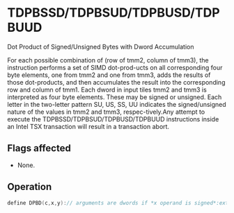 # TDPBSSD/TDPBSUD/TDPBUSD/TDPBUUD

Dot Product of Signed/Unsigned Bytes with Dword Accumulation

For each possible combination of (row of tmm2, column of tmm3), the instruction performs a set of SIMD dot-prod-ucts on all corresponding four byte elements, one from tmm2 and one from tmm3, adds the results of those dot-products, and then accumulates the result into the corresponding row and column of tmm1.
Each dword in input tiles tmm2 and tmm3 is interpreted as four byte elements.
These may be signed or unsigned.
Each letter in the two-letter pattern SU, US, SS, UU indicates the signed/unsigned nature of the values in tmm2 and tmm3, respec-tively.Any attempt to execute the TDPBSSD/TDPBSUD/TDPBUSD/TDPBUUD instructions inside an Intel TSX transaction will result in a transaction abort.

## Flags affected

- None.

## Operation

```C
define DPBD(c,x,y):// arguments are dwords if *x operand is signed*:extend_src1 := SIGN_EXTEND else:extend_src1 := ZERO_EXTENDif *y operand is signed*: extend_src2 := SIGN_EXTENDelse:extend_src2 := ZERO_EXTENDp0dword := extend_src1(x.byte[0]) * extend_src2(y.byte[0]) p1dword := extend_src1(x.byte[1]) * extend_src2(y.byte[1]) p2dword := extend_src1(x.byte[2]) * extend_src2(y.byte[2]) TDPBSSD, TDPBSUD, TDPBUSD, TDPBUUD tsrcdest, tsrc1, tsrc2 (Register Only Version)// C = m x n (tsrcdest), A = m x k (tsrc1), B = k x n (tsrc2)tsrc1_elements_per_row := tsrc1.colsb / 4 tsrc2_elements_per_row := tsrc2.colsb / 4 tsrcdest_elements_per_row := tsrcdest.colsb / 4for m in 0 ... tsrcdest.rows-1: tmp := tsrcdest.row[m]for k in 0 ... tsrc1_elements_per_row-1:for n in 0 ... tsrcdest_elements_per_row-1: DPBD( tmp.dword[n], tsrc1.row[m].dword[k], tsrc2.row[k].dword[n] ) write_row_and_zero(tsrcdest, m, tmp, tsrcdest.colsb)zero_upper_rows(tsrcdest, tsrcdest.rows) zero_tilecfg_start()Intel C/C++ Compiler Intrinsic EquivalentTDPBSSD void _tile_dpbssd(__tile dst, __tile src1, __tile src2);TDPBSUD void _tile_dpbsud(__tile dst, __tile src1, __tile src2);TDPBUSD void _tile_dpbusd(__tile dst, __tile src1, __tile src2);TDPBUUD void _tile_dpbuud(__tile dst, __tile src1, __tile src2);
```
